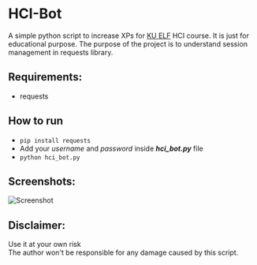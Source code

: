
# HCI-Bot
A simple python script to increase XPs for [KU ELF](http://elf.ku.edu.np/course/view.php?id=14) HCI course.  It is just for educational purpose. The purpose of the project is to understand session management in requests library.

## Requirements:
 - requests
 
## How to run
- `pip install requests`
 - Add your *username* and *password* inside ***hci_bot.py*** file
- `python hci_bot.py`

## Screenshots:
![Screenshot](https://raw.githubusercontent.com/sarangbishal/HCI-bot/master/sc.JPG?token=AG2ULFGDSYEVFWJER2BXZ4243WENU)

## Disclaimer:
Use it at your own risk <br>The author won't be responsible for any damage caused by this script.
